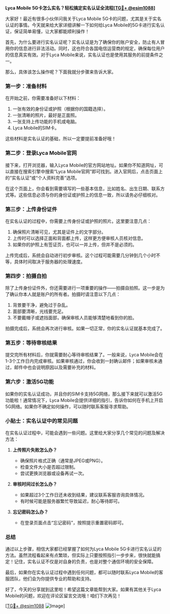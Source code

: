 **Lyca Mobile 5G卡怎么实名？轻松搞定实名认证全流程[[TG💪+ @esim1088](https://t.me/s/esim1088)]**

大家好！最近有很多小伙伴问我关于Lyca Mobile 5G卡的问题，尤其是关于实名认证的事情。今天就来给大家详细讲解一下如何给Lyca Mobile的5G卡进行实名认证，保证简单易懂，让大家都能顺利操作！

首先，为什么要进行实名认证呢？实名认证是为了确保你的账户安全，防止有人冒用你的信息进行非法活动。同时，这也符合各国电信运营商的规定，确保每位用户的信息真实有效。对于Lyca Mobile来说，实名认证也是使用其服务的前提条件之一。

那么，具体该怎么操作呢？下面我就分步骤来告诉大家。

### **第一步：准备材料**
在开始之前，你需要准备好以下材料：
1. 一张有效的身份证或护照（根据你的国籍选择）。
2. 一张清晰的照片，最好是正面照。
3. 一张支持上传功能的手机或电脑。
4. Lyca Mobile的SIM卡。

这些材料是实名认证的基础，所以一定要提前准备好哦！

### **第二步：登录Lyca Mobile官网**
接下来，打开浏览器，输入Lyca Mobile的官方网站地址。如果你不知道网址，可以直接在搜索引擎中搜索“Lyca Mobile官网”即可找到。进入官网后，点击页面上的“实名认证”或“个人资料完善”选项。

在这个页面上，你会看到需要填写的一些基本信息，比如姓名、出生日期、联系方式等。这些信息必须与你的身份证或护照上的信息一致，所以请务必仔细核对。

### **第三步：上传身份证件**
在实名认证的过程中，你需要上传身份证或护照的照片。这里要注意几点：
1. 确保照片清晰可见，尤其是证件上的文字部分。
2. 上传时可以选择正面和背面都上传，这样更方便审核人员核对信息。
3. 如果你的护照上有签证页，也可以一并上传，但并不是必须的。

上传完成后，系统会自动进行初步审核。这个过程可能需要几分钟到几个小时不等，具体时间取决于服务器的处理速度。

### **第四步：拍摄自拍**
除了上传身份证件外，你还需要进行一项重要的操作——拍摄自拍照。这一步是为了确认你本人就是账户的所有者。拍摄时请注意以下几点：
1. 背景要干净，避免过于杂乱。
2. 面部要清晰，光线要充足。
3. 不要戴帽子或遮挡面部，确保审核人员能够清楚地看到你的脸。

拍摄完成后，系统会再次进行审核。如果一切正常，你的实名认证就基本完成了。

### **第五步：等待审核结果**
提交完所有材料后，你就需要耐心等待审核结果了。一般来说，Lyca Mobile会在1-3个工作日内完成审核。如果审核通过，你会收到一封确认邮件；如果审核未通过，邮件中也会说明原因以及需要补充的材料。

### **第六步：激活5G功能**
如果你的实名认证成功，并且你的SIM卡支持5G网络，那么接下来就可以激活5G功能啦！通常情况下，Lyca Mobile会提供详细的指引，告诉你如何在手机上开启5G网络。如果你不确定如何操作，可以随时联系客服寻求帮助。

### **小贴士：实名认证中的常见问题**
在实名认证过程中，可能会遇到一些问题。这里给大家分享几个常见的问题及解决方法：

1. **上传照片失败怎么办？**
   - 确保照片格式正确（通常是JPEG或PNG）。
   - 检查文件大小是否超过限制。
   - 尝试更换浏览器或设备再试一次。

2. **审核时间过长怎么办？**
   - 如果超过3个工作日还未收到结果，建议联系客服咨询具体情况。
   - 有时候可能是服务器繁忙导致延迟，耐心等待即可。

3. **忘记密码怎么办？**
   - 在登录页面点击“忘记密码”，按照提示重置密码即可。

### **总结**
通过以上步骤，相信大家都已经掌握了如何为Lyca Mobile 5G卡进行实名认证的方法。虽然流程看起来有点繁琐，但实际上只要按照指引一步步来，很快就能搞定！记住，实名认证不仅是对自身的负责，也是对整个通信环境的安全保障。

最后，如果你在实名认证过程中遇到任何问题，都可以随时联系Lyca Mobile的客服团队，他们会为你提供专业的帮助和支持。

好了，今天的分享就到这里啦！希望这篇文章能帮到大家。如果有其他关于Lyca Mobile的问题，欢迎在评论区留言交流哦！咱们下次再见！

[[TG💪+ @esim1088](https://t.me/s/esim1088) ![Image](https://i.postimg.cc/4NQfJmqS/Snipaste-2025-05-13-00-14-12.png)]